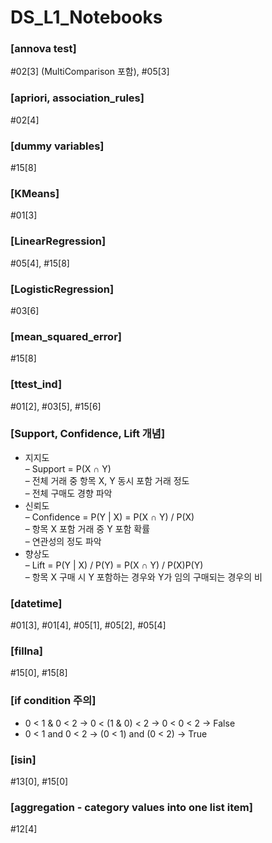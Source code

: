 # DS_L1_Notebooks

### [annova test]
  #02[3] (MultiComparison 포함), #05[3]

### [apriori, association_rules]
  #02[4]

### [dummy variables]  
  #15[8]

### [KMeans]
  #01[3]

### [LinearRegression]
  #05[4], #15[8]

### [LogisticRegression]
  #03[6]

### [mean_squared_error]
  #15[8]

### [ttest_ind]
  #01[2], #03[5], #15[6]

### [Support, Confidence, Lift 개념]
  * 지지도  
    – Support = P(X ∩ Y)  
    – 전체 거래 중 항목 X, Y 동시 포함 거래 정도  
    – 전체 구매도 경향 파악  
  * 신뢰도  
    – Confidence = P(Y | X) = P(X ∩ Y) / P(X)  
    – 항목 X 포함 거래 중 Y 포함 확률  
    – 연관성의 정도 파악  
  * 향상도  
    – Lift = P(Y | X) / P(Y) = P(X ∩ Y) / P(X)P(Y)  
    – 항목 X 구매 시 Y 포함하는 경우와 Y가 임의 구매되는 경우의 비  

### [datetime]
  #01[3], #01[4], #05[1], #05[2], #05[4]

### [fillna]  
  #15[0], #15[8]

### [if condition 주의]  
  - 0 < 1 & 0 < 2 → 0 < (1 & 0) < 2 → 0 < 0 < 2 → False  
  - 0 < 1 and 0 < 2 → (0 < 1) and (0 < 2) → True  

### [isin]
  #13[0], #15[0]

### [aggregation - category values into one list item]  
  #12[4]

